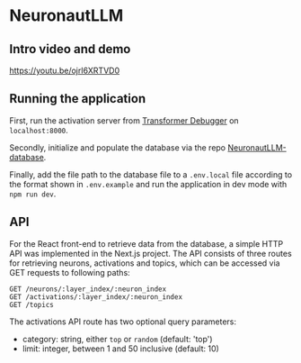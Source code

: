 # NeuronautLLM

## Intro video and demo

https://youtu.be/ojrl6XRTVD0

## Running the application

First, run the activation server from [Transformer Debugger](https://github.com/openai/transformer-debugger/) on `localhost:8000`.

Secondly, initialize and populate the database via the repo [NeuronautLLM-database](https://github.com/ollierwoodman/NeuronautLLM-database).

Finally, add the file path to the database file to a `.env.local` file according to the format shown in `.env.example` and run the application in dev mode with `npm run dev`.

## API

For the React front-end to retrieve data from the database, a simple HTTP API was implemented in the Next.js project. The API consists of three routes for retrieving neurons, activations and topics, which can be accessed via GET requests to following paths:

```text
GET /neurons/:layer_index/:neuron_index
GET /activations/:layer_index/:neuron_index
GET /topics
```

The activations API route has two optional query parameters:

- category: string, either `top` or `random` (default: 'top')
- limit: integer, between 1 and 50 inclusive (default: 10)
